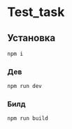 # Test_task
## Установка

```sh
npm i
```
### Дев
```sh
npm run dev
```
### Билд
```sh
npm run build
```
